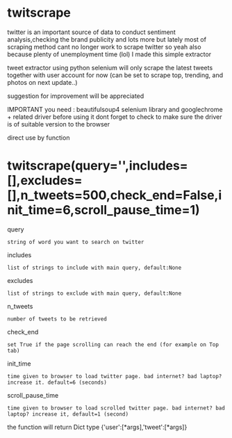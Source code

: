 # twitscrape
twitter is an important source of data to conduct sentiment analysis,checking the brand publicity and lots more but lately most of scraping method cant no longer work to scrape twitter so yeah also because plenty of unemployment time (lol) I made this simple extractor 

tweet extractor using python selenium
will only scrape the latest tweets together with user account for now (can be set to scrape top, trending, and photos on next update..)

suggestion for improvement will be appreciated

IMPORTANT
you need :
beautifulsoup4
selenium library and googlechrome + related driver before using it
dont forget to check to make sure the driver is of suitable version to the browser

direct use by function 
# twitscrape(query='',includes=[],excludes=[],n_tweets=500,check_end=False,init_time=6,scroll_pause_time=1)

  query
  
    string of word you want to search on twitter

  includes
  
    list of strings to include with main query, default:None

  excludes
  
    list of strings to exclude with main query, default:None

  n_tweets
  
    number of tweets to be retrieved 

  check_end
  
    set True if the page scrolling can reach the end (for example on Top tab)

  init_time
  
    time given to browser to load twitter page. bad internet? bad laptop? increase it. default=6 (seconds)

  scroll_pause_time
  
    time given to browser to load scrolled twitter page. bad internet? bad laptop? increase it, default=1 (second)

the function will return Dict type {'user':[*args],'tweet':[*args]}
